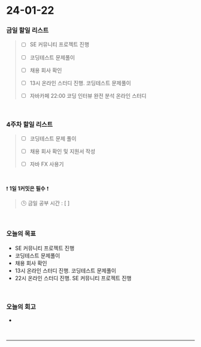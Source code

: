 # 24-01-22
### 금일 할일 리스트
> - [ ]  SE 커뮤니티 프로젝트 진행
>
> - [ ]  코딩테스트 문제풀이
>
> - [ ]  채용 회사 확인
>
> - [ ]  13시 온라인 스터디 진행. 코딩테스트 문제풀이
>
> - [ ]  자바카페 22:00 코딩 인터뷰 완전 분석 온라인 스터디


<br/>

### 4주차 할일 리스트  
> - [ ]  코딩테스트 문제 풀이
>
> - [ ]  채용 회사 확인 및 지원서 작성
>
> - [ ]  자바 FX 사용기

<br/>

❗ **1일 1커밋은 필수** ❗
> 🕒 금일 공부 시간 : [  ]

<br/>

### 오늘의 목표
- SE 커뮤니티 프로젝트 진행
- 코딩테스트 문제풀이
- 채용 회사 확인
- 13시 온라인 스터디 진행. 코딩테스트 문제풀이
- 22시 온라인 스터디 진행. SE 커뮤니티 프로젝트 진행

<br>

### 오늘의 회고
- 


<br/>

------------  
